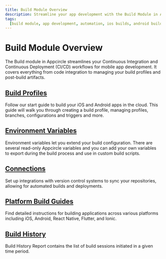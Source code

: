 ```yaml
---
title: Build Module Overview
description: Streamline your app development with the Build Module in Appcircle, offering automated builds for iOS and Android platforms.
tags:
  [build module, app development, automation, ios builds, android builds, ci/cd]
---
```


# Build Module Overview

The Build module in Appcircle streamlines your Continuous Integration and Continuous Deployment (CI/CD) workflows for mobile app development. It covers everything from code integration to managing your build profiles and post-build artifacts.

## [Build Profiles](/build/build-process-management)

Follow our start guide to build your iOS and Android apps in the cloud. This guide will walk you through creating a build profile, managing profiles, branches, configurations and triggers and more.

## [Environment Variables](/build/build-environment-variables)

Environment variables let you extend your build configuration. There are several read-only Appcircle variables and you can add your own variables to export during the build process and use in custom build scripts.

## [Connections](/build/manage-the-connections)

Set up integrations with version control systems to sync your repositories, allowing for automated builds and deployments.

## [Platform Build Guides](/build/platform-build-guides)

Find detailed instructions for building applications across various platforms including iOS, Android, React Native, Flutter, and Ionic.

## [Build History](/build/build-history)

Build History Report contains the list of build sessions initiated in a given time period.